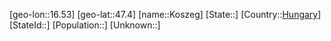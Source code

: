 ﻿---
location: [47.4,16.53]
type: City
tags:
- geo/City


SpocWebEntityId: 31592
isDeleted: false
confidential: public

---
[geo-lon::16.53]
[geo-lat::47.4]
[name::Koszeg]
[State::]
[Country::[Hungary](geo/Continent/Europe/Hungary.md)]
[StateId::]
[Population::]
[Unknown::]

